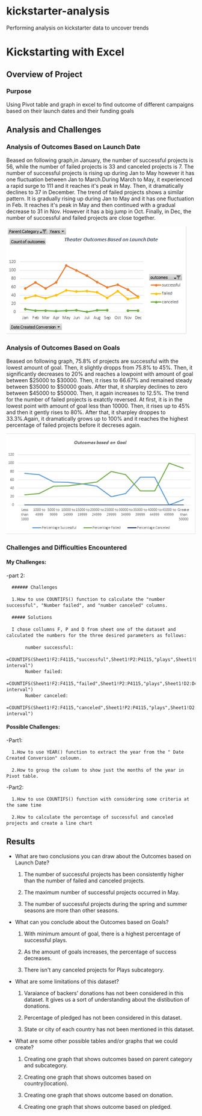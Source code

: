 # kickstarter-analysis
Performing analysis on kickstarter data to uncover trends

# Kickstarting with Excel

## Overview of Project

### Purpose

Using Pivot table and graph in excel to find outcome of different campaigns based on their launch dates and their funding goals

## Analysis and Challenges

### Analysis of Outcomes Based on Launch Date

Beased on following graph,in January, the number of successful projects is 56, while the number of failed projects is 33 and canceled projects is 7. The number of successful projects is rising up during Jan to May however it has one fluctuation between Jan to March.During March to May, it experienced a rapid surge to 111 and it reaches it's peak in May. Then, it dramatically declines to 37 in December. The trend of failed projects shows a similar pattern. It is gradually rising up during Jan to May and it has one fluctuation in Feb. It reaches it's peak in May and then continued with a gradual decrease to 31 in Nov. However it has a big jump in Oct. Finally, in Dec, the number of successful and failed projects are close together.

![](https://github.com/Nazanin-hub/kickstarter-analysis/blob/master/Theater%20_outcomes%20_vs_launch.png)

### Analysis of Outcomes Based on Goals

Beased on following graph, 75.8% of projects are successful with the lowest amount of goal. Then, it slightly dropps from 75.8% to 45%. Then, it significantly decreases to 20% and reaches a lowpoint with amount of goal between $25000 to $30000. Then, it rises to 66.67% and remained steady between $35000 to $50000 goals. After that, it sharpley declines to zero between $45000 to $50000. Then, it again increases to 12.5%. The trend for the number of failed projects is exatctly reversed. At first, it is in the lowest point with amount of goal less than 10000. Then, it rises up to 45% and then it gently rises to 80%. After that, it sharpley droppes to 33.3%.Again, it dramatically grows up to 100% and it reaches the highest percentage of failed projects before it decreses again.

![](https://github.com/Nazanin-hub/kickstarter-analysis/blob/master/Outcomes_vs_Goals.png)




### Challenges and Difficulties Encountered

#### My Challenges:

-part 2:
      
      ###### Challenges

      1.How to use COUNTIFS() function to calculate the "number successful", "Number failed", and "number canceled" columns.
      
      ##### Solutions
      
      I chose collumns F, P and D from sheet one of the dataset and calculated the numbers for the three desired parameters as follows:
            
           number successful:
                              =COUNTIFS(Sheet1!F2:F4115,"successful",Sheet1!P2:P4115,"plays",Sheet1!D2:D4115,"$$desired interval")
           Number failed:
                              =COUNTIFS(Sheet1!F2:F4115,"failed",Sheet1!P2:P4115,"plays",Sheet1!D2:D4115,"$$desired interval")
           Number canceled:
                              =COUNTIFS(Sheet1!F2:F4115,"canceled",Sheet1!P2:P4115,"plays",Sheet1!D2:D4115,"$$desired interval")
      
      

#### Possible Challenges:

-Part1: 

      1.How to use YEAR() function to extract the year from the " Date Created Conversion" coloumn.
      
      2.How to group the column to show just the months of the year in Pivot table.
      
      
-Part2:

      1.How to use COUNTIFS() function with considering some criteria at the same time
      
      2.How to calculate the percentage of successful and canceled projects and create a line chart
      
      
## Results

- What are two conclusions you can draw about the Outcomes based on Launch Date?

  1. The number of successful projects has been consistently higher than the number of failed and canceled projects.
  
  2. The maximum number of successful projects occurred in May.
  
  3. The number of successful projects during the spring and summer seasons are more than other seasons.

- What can you conclude about the Outcomes based on Goals?

  1. With minimum amount of goal, there is a highest percentage of successful plays.
  
  2. As the amount of goals increases, the percentage of success decreases.
  
  3. There isn't any canceled projects for Plays subcategory.

- What are some limitations of this dataset?

  1. Varaiance of backers' donations has not been considered in this dataset. It gives us a sort of understanding about the distibution of donations.

  2. Percentage of pledged has not been considered in this dataset.
  
  3. State or city of each country has not been mentioned in this dataset. 

- What are some other possible tables and/or graphs that we could create?

  1. Creating one graph that shows outcomes based on parent category and subcategory.
  
  2. Creating one graph that shows outcomes based on country(location).

  3. Creating one graph that shows outcome based on donation.
  
  4. Creating one graph that shows outcome based on pledged.
